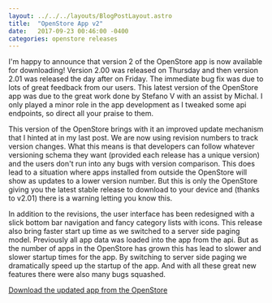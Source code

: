 ```yaml
---
layout: ../../../layouts/BlogPostLayout.astro
title:  "OpenStore App v2"
date:   2017-09-23 00:46:00 -0400
categories: openstore releases
---
```


I'm happy to announce that version 2 of the OpenStore app is now available
for downloading! Version 2.00 was released on Thursday and then version 2.01
was released the day after on Friday. The immediate bug fix was due to lots
of great feedback from our users. This latest version of the OpenStore app
was due to the great work done by Stefano V with an assist by Michal. I only
played a minor role in the app development as I tweaked some api endpoints, so
direct all your praise to them.

This version of the OpenStore brings with it an improved update mechanism that I
hinted at in my last post. We are now using revision numbers to track version
changes. What this means is that developers can follow whatever versioning
schema they want (provided each release has a unique version) and the users
don't run into any bugs with version comparison. This does lead to a situation
where apps installed from outside the OpenStore will show as updates to a lower
version number. But this is only the OpenStore giving you the latest stable
release to download to your device and (thanks to v2.01) there is a warning
letting you know this.

In addition to the revisions, the user interface has been redesigned with a
slick bottom bar navigation and fancy category lists with icons. This release
also bring faster start up time as we switched to a server side paging model.
Previously all app data was loaded into the app from the api. But as the number
of apps in the OpenStore has grown this has lead to slower and slower startup
times for the app. By switching to server side paging we dramatically speed
up the startup of the app. And with all these great new features there were
also many bugs squashed.

[Download the updated app from the OpenStore](https://open-store.io/app/openstore.openstore-team)
